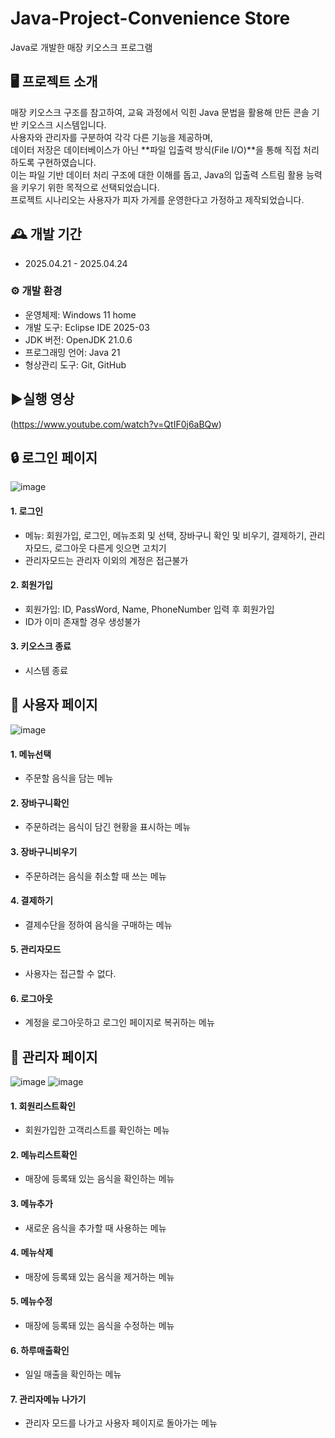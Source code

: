 # Java-Project-Convenience Store
Java로 개발한 매장 키오스크 프로그램

## 🖥️ 프로젝트 소개
매장 키오스크 구조를 참고하여, 교육 과정에서 익힌 Java 문법을 활용해 만든 콘솔 기반 키오스크 시스템입니다.  
사용자와 관리자를 구분하여 각각 다른 기능을 제공하며,  
데이터 저장은 데이터베이스가 아닌 **파일 입출력 방식(File I/O)**을 통해 직접 처리하도록 구현하였습니다.  
이는 파일 기반 데이터 처리 구조에 대한 이해를 돕고, Java의 입출력 스트림 활용 능력을 키우기 위한 목적으로 선택되었습니다.  
프로젝트 시나리오는 사용자가 피자 가게를 운영한다고 가정하고 제작되었습니다.
<br>

## 🕰️ 개발 기간
* 2025.04.21 - 2025.04.24

### ⚙️ 개발 환경
- 운영체제: Windows 11 home
- 개발 도구: Eclipse IDE 2025-03
- JDK 버전: OpenJDK 21.0.6
- 프로그래밍 언어: Java 21
- 형상관리 도구: Git, GitHub

##  ▶️실행 영상
(https://www.youtube.com/watch?v=QtIF0j6aBQw)

## 🔒 로그인 페이지
![image](https://github.com/user-attachments/assets/6cdcf4eb-444e-46d8-91fb-4f8c530a2304)

#### 1. 로그인
- 메뉴: 회원가입, 로그인, 메뉴조회 및 선택, 장바구니 확인 및 비우기, 결제하기, 관리자모드, 로그아웃 다른게 잇으면 고치기
- 관리자모드는 관리자 이외의 계정은 접근불가

#### 2. 회원가입
- 회원가입: ID, PassWord, Name, PhoneNumber 입력 후 회원가입
- ID가 이미 존재할 경우 생성불가

#### 3. 키오스크 종료
- 시스템 종료

## 🍕 사용자 페이지

![image](https://github.com/user-attachments/assets/23ce69f0-7e24-4837-85ec-9f4165a03104)

#### 1. 메뉴선택
- 주문할 음식을 담는 메뉴

#### 2. 장바구니확인
- 주문하려는 음식이 담긴 현황을 표시하는 메뉴

#### 3. 장바구니비우기
- 주문하려는 음식을 취소할 때 쓰는 메뉴

#### 4. 결제하기
- 결제수단을 정하여 음식을 구매하는 메뉴

#### 5. 관리자모드
- 사용자는 접근할 수 없다.

#### 6. 로그아웃
- 계정을 로그아웃하고 로그인 페이지로 복귀하는 메뉴

## 👷 관리자 페이지

![image](https://github.com/user-attachments/assets/9a20d944-c0f5-4ece-ad38-7636871a0c52)
![image](https://github.com/user-attachments/assets/ee2a591f-4409-4578-aaa2-001c3479f411)

#### 1. 회원리스트확인
- 회원가입한 고객리스트를 확인하는 메뉴

#### 2. 메뉴리스트확인
- 매장에 등록돼 있는 음식을 확인하는 메뉴

#### 3. 메뉴추가
- 새로운 음식을 추가할 때 사용하는 메뉴

#### 4. 메뉴삭제
- 매장에 등록돼 있는 음식을 제거하는 메뉴

#### 5. 메뉴수정
- 매장에 등록돼 있는 음식을 수정하는 메뉴

#### 6. 하루매출확인
- 일일 매출을 확인하는 메뉴

#### 7. 관리자메뉴 나가기
- 관리자 모드를 나가고 사용자 페이지로 돌아가는 메뉴

